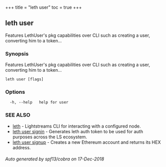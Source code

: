 +++
title = "leth user"
toc = true
+++
## leth user

Features LethUser's pkg capabilities over CLI such as creating a user, converting him to a token...

### Synopsis

Features LethUser's pkg capabilities over CLI such as creating a user, converting him to a token...

```
leth user [flags]
```

### Options

```
  -h, --help   help for user
```

### SEE ALSO

* [leth](/04.cli-docs/leth/)	 - Lightstreams CLI for interacting with a configured node.
* [leth user signin](/04.cli-docs/leth/user/signin/)	 - Generates leth auth token to be used for auth purposes across the LS ecosystem.
* [leth user signup](/04.cli-docs/leth/user/signup/)	 - Creates a new Ethereum account and returns its HEX address.

###### Auto generated by spf13/cobra on 17-Dec-2018
